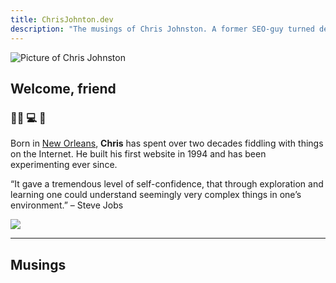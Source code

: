 ```yaml
---
title: ChrisJohnton.dev
description: "The musings of Chris Johnston. A former SEO-guy turned developer trying to find his place in the development world."
---
```

<img
  id="chris-image"
  src="/images/ChrisJohnston.webp"
  alt="Picture of Chris Johnston">

## Welcome, friend

### 👨‍💻 💻 📱


Born in [New Orleans](https://en.wikipedia.org/wiki/New_Orleans), **Chris** has spent over two decades fiddling with things on the Internet. He built his first website in 1994 and has been experimenting ever since.

“It gave a tremendous level of self-confidence, that through exploration and learning one could understand seemingly very complex things in one’s environment.” – Steve Jobs

<img src="/images/cat_code.gif">


---

## Musings